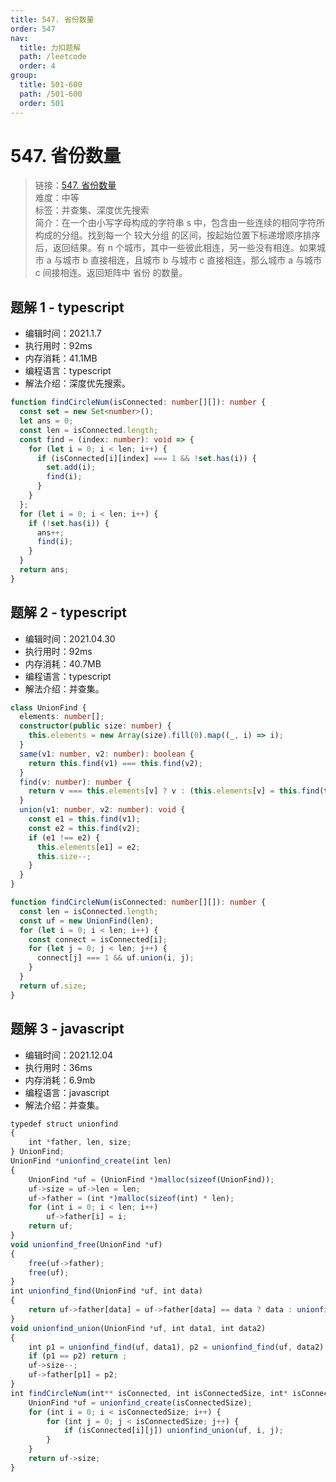 ```yaml
---
title: 547. 省份数量
order: 547
nav:
  title: 力扣题解
  path: /leetcode
  order: 4
group:
  title: 501-600
  path: /501-600
  order: 501
---
```


# 547. 省份数量

> 链接：[547. 省份数量](https://leetcode-cn.com/problems/number-of-provinces/)  
> 难度：中等  
> 标签：并查集、深度优先搜索  
> 简介：在一个由小写字母构成的字符串 s 中，包含由一些连续的相同字符所构成的分组。找到每一个 较大分组 的区间，按起始位置下标递增顺序排序后，返回结果。有 n 个城市，其中一些彼此相连，另一些没有相连。如果城市 a 与城市 b 直接相连，且城市 b 与城市 c 直接相连，那么城市 a 与城市 c 间接相连。返回矩阵中 省份 的数量。

## 题解 1 - typescript

- 编辑时间：2021.1.7
- 执行用时：92ms
- 内存消耗：41.1MB
- 编程语言：typescript
- 解法介绍：深度优先搜索。

```typescript
function findCircleNum(isConnected: number[][]): number {
  const set = new Set<number>();
  let ans = 0;
  const len = isConnected.length;
  const find = (index: number): void => {
    for (let i = 0; i < len; i++) {
      if (isConnected[i][index] === 1 && !set.has(i)) {
        set.add(i);
        find(i);
      }
    }
  };
  for (let i = 0; i < len; i++) {
    if (!set.has(i)) {
      ans++;
      find(i);
    }
  }
  return ans;
}
```

## 题解 2 - typescript

- 编辑时间：2021.04.30
- 执行用时：92ms
- 内存消耗：40.7MB
- 编程语言：typescript
- 解法介绍：并查集。

```typescript
class UnionFind {
  elements: number[];
  constructor(public size: number) {
    this.elements = new Array(size).fill(0).map((_, i) => i);
  }
  same(v1: number, v2: number): boolean {
    return this.find(v1) === this.find(v2);
  }
  find(v: number): number {
    return v === this.elements[v] ? v : (this.elements[v] = this.find(this.elements[v]));
  }
  union(v1: number, v2: number): void {
    const e1 = this.find(v1);
    const e2 = this.find(v2);
    if (e1 !== e2) {
      this.elements[e1] = e2;
      this.size--;
    }
  }
}

function findCircleNum(isConnected: number[][]): number {
  const len = isConnected.length;
  const uf = new UnionFind(len);
  for (let i = 0; i < len; i++) {
    const connect = isConnected[i];
    for (let j = 0; j < len; j++) {
      connect[j] === 1 && uf.union(i, j);
    }
  }
  return uf.size;
}
```

## 题解 3 - javascript

- 编辑时间：2021.12.04
- 执行用时：36ms
- 内存消耗：6.9mb
- 编程语言：javascript
- 解法介绍：并查集。

```javascript
typedef struct unionfind
{
    int *father, len, size;
} UnionFind;
UnionFind *unionfind_create(int len)
{
    UnionFind *uf = (UnionFind *)malloc(sizeof(UnionFind));
    uf->size = uf->len = len;
    uf->father = (int *)malloc(sizeof(int) * len);
    for (int i = 0; i < len; i++)
        uf->father[i] = i;
    return uf;
}
void unionfind_free(UnionFind *uf)
{
    free(uf->father);
    free(uf);
}
int unionfind_find(UnionFind *uf, int data)
{
    return uf->father[data] = uf->father[data] == data ? data : unionfind_find(uf, uf->father[data]);
}
void unionfind_union(UnionFind *uf, int data1, int data2)
{
    int p1 = unionfind_find(uf, data1), p2 = unionfind_find(uf, data2);
    if (p1 == p2) return ;
    uf->size--;
    uf->father[p1] = p2;
}
int findCircleNum(int** isConnected, int isConnectedSize, int* isConnectedColSize){
    UnionFind *uf = unionfind_create(isConnectedSize);
    for (int i = 0; i < isConnectedSize; i++) {
        for (int j = 0; j < isConnectedSize; j++) {
            if (isConnected[i][j]) unionfind_union(uf, i, j);
        }
    }
    return uf->size;
}
```
